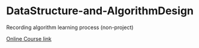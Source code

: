 # DataStructure-and-AlgorithmDesign
Recording algorithm learning process (non-project)

[Online Course link](https://hiskio.com/courses/572/about)
